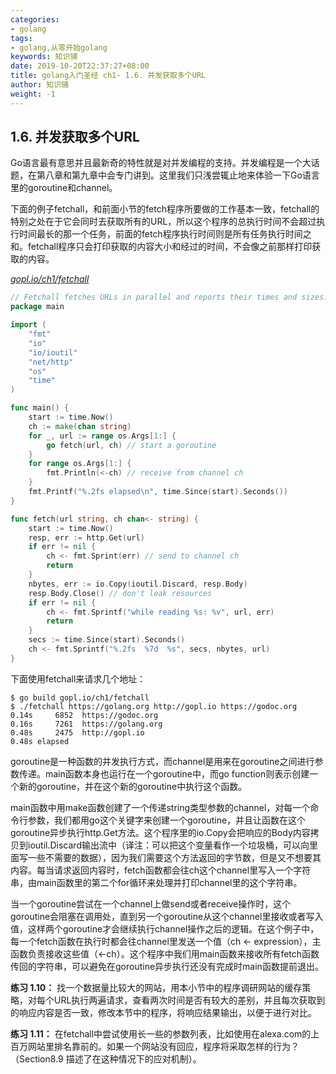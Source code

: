 ```yaml
---
categories:
- golang
tags:
- golang,从零开始golang  
keywords: 知识铺
date: 2019-10-20T22:37:27+08:00
title: golang入门圣经 ch1- 1.6. 并发获取多个URL
author: 知识铺
weight: -1
---
```


## 1.6. 并发获取多个URL

Go语言最有意思并且最新奇的特性就是对并发编程的支持。并发编程是一个大话题，在第八章和第九章中会专门讲到。这里我们只浅尝辄止地来体验一下Go语言里的goroutine和channel。

下面的例子fetchall，和前面小节的fetch程序所要做的工作基本一致，fetchall的特别之处在于它会同时去获取所有的URL，所以这个程序的总执行时间不会超过执行时间最长的那一个任务，前面的fetch程序执行时间则是所有任务执行时间之和。fetchall程序只会打印获取的内容大小和经过的时间，不会像之前那样打印获取的内容。

<u><i>gopl.io/ch1/fetchall</i></u>
```go
// Fetchall fetches URLs in parallel and reports their times and sizes.
package main

import (
	"fmt"
	"io"
	"io/ioutil"
	"net/http"
	"os"
	"time"
)

func main() {
	start := time.Now()
	ch := make(chan string)
	for _, url := range os.Args[1:] {
		go fetch(url, ch) // start a goroutine
	}
	for range os.Args[1:] {
		fmt.Println(<-ch) // receive from channel ch
	}
	fmt.Printf("%.2fs elapsed\n", time.Since(start).Seconds())
}

func fetch(url string, ch chan<- string) {
	start := time.Now()
	resp, err := http.Get(url)
	if err != nil {
		ch <- fmt.Sprint(err) // send to channel ch
		return
	}
	nbytes, err := io.Copy(ioutil.Discard, resp.Body)
	resp.Body.Close() // don't leak resources
	if err != nil {
		ch <- fmt.Sprintf("while reading %s: %v", url, err)
		return
	}
	secs := time.Since(start).Seconds()
	ch <- fmt.Sprintf("%.2fs  %7d  %s", secs, nbytes, url)
}
```

下面使用fetchall来请求几个地址：

```
$ go build gopl.io/ch1/fetchall
$ ./fetchall https://golang.org http://gopl.io https://godoc.org
0.14s     6852  https://godoc.org
0.16s     7261  https://golang.org
0.48s     2475  http://gopl.io
0.48s elapsed
```

goroutine是一种函数的并发执行方式，而channel是用来在goroutine之间进行参数传递。main函数本身也运行在一个goroutine中，而go function则表示创建一个新的goroutine，并在这个新的goroutine中执行这个函数。

main函数中用make函数创建了一个传递string类型参数的channel，对每一个命令行参数，我们都用go这个关键字来创建一个goroutine，并且让函数在这个goroutine异步执行http.Get方法。这个程序里的io.Copy会把响应的Body内容拷贝到ioutil.Discard输出流中（译注：可以把这个变量看作一个垃圾桶，可以向里面写一些不需要的数据），因为我们需要这个方法返回的字节数，但是又不想要其内容。每当请求返回内容时，fetch函数都会往ch这个channel里写入一个字符串，由main函数里的第二个for循环来处理并打印channel里的这个字符串。

当一个goroutine尝试在一个channel上做send或者receive操作时，这个goroutine会阻塞在调用处，直到另一个goroutine从这个channel里接收或者写入值，这样两个goroutine才会继续执行channel操作之后的逻辑。在这个例子中，每一个fetch函数在执行时都会往channel里发送一个值（ch <- expression），主函数负责接收这些值（<-ch）。这个程序中我们用main函数来接收所有fetch函数传回的字符串，可以避免在goroutine异步执行还没有完成时main函数提前退出。

**练习 1.10：** 找一个数据量比较大的网站，用本小节中的程序调研网站的缓存策略，对每个URL执行两遍请求，查看两次时间是否有较大的差别，并且每次获取到的响应内容是否一致，修改本节中的程序，将响应结果输出，以便于进行对比。

**练习 1.11：** 在fetchall中尝试使用长一些的参数列表，比如使用在alexa.com的上百万网站里排名靠前的。如果一个网站没有回应，程序将采取怎样的行为？（Section8.9 描述了在这种情况下的应对机制）。
